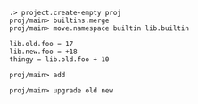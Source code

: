 ```ucm:hide
.> project.create-empty proj
proj/main> builtins.merge
proj/main> move.namespace builtin lib.builtin
```

```unison
lib.old.foo = 17
lib.new.foo = +18
thingy = lib.old.foo + 10
```

```ucm
proj/main> add
```

```ucm:error
proj/main> upgrade old new
```

